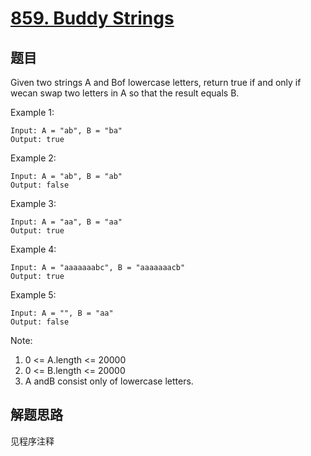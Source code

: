 # [859. Buddy Strings](https://leetcode-cn.com/problems/buddy-strings/)

## 题目

Given two strings A and Bof lowercase letters, return true if and only if wecan swap two letters in A so that the result equals B.

Example 1:

```text
Input: A = "ab", B = "ba"
Output: true
```

Example 2:

```text
Input: A = "ab", B = "ab"
Output: false
```

Example 3:

```text
Input: A = "aa", B = "aa"
Output: true
```

Example 4:

```text
Input: A = "aaaaaaabc", B = "aaaaaaacb"
Output: true
```

Example 5:

```text
Input: A = "", B = "aa"
Output: false
```

Note:

1. 0 <= A.length <= 20000
1. 0 <= B.length <= 20000
1. A andB consist only of lowercase letters.

## 解题思路

见程序注释
